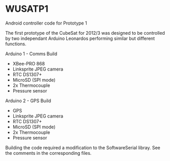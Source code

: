 WUSATP1
=======

Android controller code for Prototype 1

The first prototype of the CubeSat for 2012/3 was designed to be controlled by two independant Arduino Leonardos performing similar but different functions.

Arduino 1 - Comms Build
- XBee-PRO 868
- Linksprite JPEG camera
- RTC DS1307+
- MicroSD (SPI mode)
- 2x Thermocouple
- Pressure sensor

Arduino 2 - GPS Build
- GPS
- Linksprite JPEG camera
- RTC DS1307+
- MicroSD (SPI mode)
- 2x Thermocouple
- Pressure sensor

Building the code required a modification to the SoftwareSerial libray.  See the comments in the corresponding files.
